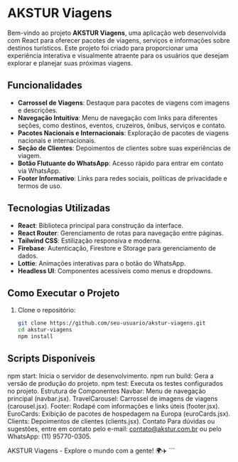 # AKSTUR Viagens

Bem-vindo ao projeto **AKSTUR Viagens**, uma aplicação web desenvolvida com React para oferecer pacotes de viagens, serviços e informações sobre destinos turísticos. Este projeto foi criado para proporcionar uma experiência interativa e visualmente atraente para os usuários que desejam explorar e planejar suas próximas viagens.

## Funcionalidades

- **Carrossel de Viagens**: Destaque para pacotes de viagens com imagens e descrições.
- **Navegação Intuitiva**: Menu de navegação com links para diferentes seções, como destinos, eventos, cruzeiros, ônibus, serviços e contato.
- **Pacotes Nacionais e Internacionais**: Exploração de pacotes de viagens nacionais e internacionais.
- **Seção de Clientes**: Depoimentos de clientes sobre suas experiências de viagem.
- **Botão Flutuante do WhatsApp**: Acesso rápido para entrar em contato via WhatsApp.
- **Footer Informativo**: Links para redes sociais, políticas de privacidade e termos de uso.

## Tecnologias Utilizadas

- **React**: Biblioteca principal para construção da interface.
- **React Router**: Gerenciamento de rotas para navegação entre páginas.
- **Tailwind CSS**: Estilização responsiva e moderna.
- **Firebase**: Autenticação, Firestore e Storage para gerenciamento de dados.
- **Lottie**: Animações interativas para o botão do WhatsApp.
- **Headless UI**: Componentes acessíveis como menus e dropdowns.

## Como Executar o Projeto

1. Clone o repositório:
   ```bash
   git clone https://github.com/seu-usuario/akstur-viagens.git
   cd akstur-viagens
   npm install


 ## Scripts Disponíveis
 
npm start: Inicia o servidor de desenvolvimento.
npm run build: Gera a versão de produção do projeto.
npm test: Executa os testes configurados no projeto.
Estrutura de Componentes
Navbar: Menu de navegação principal (navbar.jsx).
TravelCarousel: Carrossel de imagens de viagens (carousel.jsx).
Footer: Rodapé com informações e links úteis (footer.jsx).
EuroCards: Exibição de pacotes de hospedagem na Europa (euroCards.jsx).
Clients: Depoimentos de clientes (clients.jsx).
Contato
Para dúvidas ou sugestões, entre em contato pelo e-mail: contato@akstur.com.br ou pelo WhatsApp: (11) 95770-0305.

AKSTUR Viagens - Explore o mundo com a gente! 🌍✈️ ```
